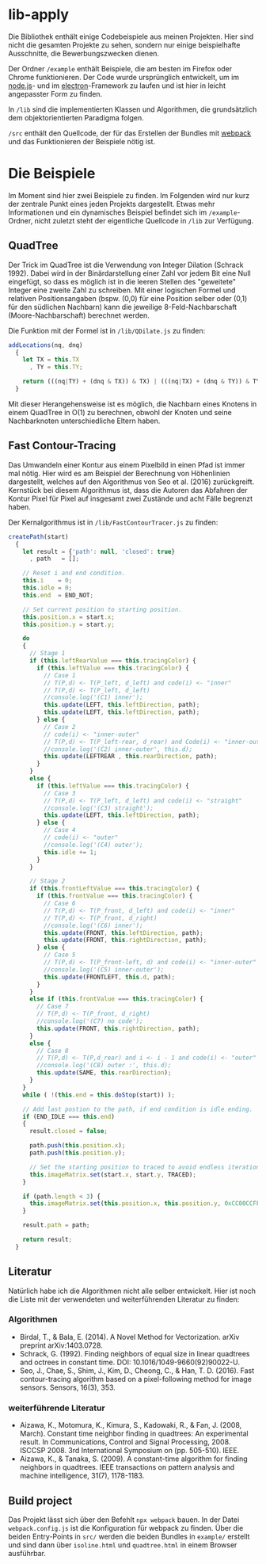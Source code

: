 
# lib-apply

Die Bibliothek enthält einige Codebeispiele aus meinen Projekten. Hier sind nicht die gesamten Projekte zu sehen, sondern nur einige beispielhafte Ausschnitte, die Bewerbungszwecken dienen. 

Der Ordner `/example` enthält Beispiele, die am besten im Firefox oder Chrome funktionieren. Der Code wurde ursprünglich entwickelt, um im [node.js](https://nodejs.org/)- und im [electron](https://electronjs.org/)-Framework zu laufen und ist hier in leicht angepasster Form zu finden.

In `/lib`  sind die implementierten Klassen und Algorithmen, die grundsätzlich dem objektorientierten Paradigma folgen.

`/src` enthält den Quellcode, der für das Erstellen der Bundles mit [webpack](https://webpack.js.org/) und das Funktionieren der Beispiele nötig ist.

# Die Beispiele

Im Moment sind hier zwei Beispiele zu finden. Im Folgenden wird nur kurz der zentrale Punkt eines jeden Projekts dargestellt. Etwas mehr Informationen und ein dynamisches Beispiel befindet sich im `/example`-Ordner, nicht zuletzt steht der eigentliche Quellcode in `/lib` zur Verfügung.

## QuadTree

Der Trick im QuadTree ist die Verwendung von Integer Dilation (Schrack 1992). Dabei wird in der Binärdarstellung einer Zahl vor jedem Bit eine Null eingefügt, so dass es möglich ist in die leeren Stellen des "geweitete" Integer eine zweite Zahl zu schreiben. Mit einer logischen Formel und relativen Positionsangaben (bspw. (0,0) für eine Position selber oder (0,1) für den südlichen Nachbarn) kann die jeweilige 8-Feld-Nachbarschaft (Moore-Nachbarschaft) berechnet werden.

Die Funktion mit der Formel ist in `/lib/QDilate.js` zu finden:
```javascript
addLocations(nq, dnq)
  {
    let TX = this.TX
      , TY = this.TY;

    return (((nq|TY) + (dnq & TX)) & TX) | (((nq|TX) + (dnq & TY)) & TY);
  }
```
Mit dieser Herangehensweise ist es möglich, die Nachbarn eines Knotens in einem QuadTree in O(1) zu berechnen, obwohl der Knoten und seine Nachbarknoten unterschiedliche Eltern haben.

## Fast Contour-Tracing

Das Umwandeln einer Kontur aus einem Pixelbild in einen Pfad ist immer mal nötig. Hier wird es am Beispiel der Berechnung von Höhenlinien dargestellt, welches auf den Algorithmus von Seo et al. (2016) zurückgreift. Kernstück bei diesem Algorithmus ist, dass die Autoren das Abfahren der Kontur Pixel für Pixel auf insgesamt zwei Zustände und acht Fälle begrenzt haben.

Der Kernalgorithmus ist in `/lib/FastContourTracer.js` zu finden:
```javascript
createPath(start)
  {
    let result = {'path': null, 'closed': true}
      , path   = [];

    // Reset i and end condition.
    this.i    = 0;
    this.idle = 0;
    this.end  = END_NOT;

    // Set current position to starting position.
    this.position.x = start.x;
    this.position.y = start.y;

    do
    {
      // Stage 1
      if (this.leftRearValue === this.tracingColor) {
        if (this.leftValue === this.tracingColor) {
          // Case 1
          // T(P,d) <- T(P_left, d_left) and code(i) <- "inner"
          // T(P,d) <- T(P_left, d_left)
          //console.log('(C1) inner');
          this.update(LEFT, this.leftDirection, path);
          this.update(LEFT, this.leftDirection, path);
        } else {
          // Case 2
          // code(i) <- "inner-outer"
          // T(P,d) <- T(P_left-rear, d_rear) and Code(i) <- "inner-outer"
          //console.log('(C2) inner-outer', this.d);
          this.update(LEFTREAR , this.rearDirection, path);
        }
      }
      else {
        if (this.leftValue === this.tracingColor) {
          // Case 3
          // T(P,d) <- T(P_left, d_left) and code(i) <- "straight"
          //console.log('(C3) straight');
          this.update(LEFT, this.leftDirection, path);
        } else {
          // Case 4
          // code(i) <- "outer"
          //console.log('(C4) outer');
          this.idle += 1;
        }
      }

      // Stage 2
      if (this.frontLeftValue === this.tracingColor) {
        if (this.frontValue === this.tracingColor) {
          // Case 6
          // T(P,d) <- T(P_front, d_left) and code(i) <- "inner"
          // T(P,d) <- T(P_front, d_right)
          //console.log('(C6) inner');
          this.update(FRONT, this.leftDirection, path);
          this.update(FRONT, this.rightDirection, path);
        } else {
          // Case 5
          // T(P,d) <- T(P_front-left, d) and code(i) <- "inner-outer"
          //console.log('(C5) inner-outer');
          this.update(FRONTLEFT, this.d, path);
        }
      }
      else if (this.frontValue === this.tracingColor) {
        // Case 7
        // T(P,d) <- T(P_front, d_right)
        //console.log('(C7) no code');
        this.update(FRONT, this.rightDirection, path);
      }
      else {
        // Case 8
        // T(P,d) <- T(P,d_rear) and i <- i - 1 and code(i) <- "outer"
        //console.log('(C8) outer :', this.d);
        this.update(SAME, this.rearDirection);
      }
    }
    while ( !(this.end = this.doStop(start)) );

    // Add last postion to the path, if end condition is idle ending.
    if (END_IDLE === this.end)
    {
      result.closed = false;

      path.push(this.position.x);
      path.push(this.position.y);

      // Set the starting position to traced to avoid endless iterations.
      this.imageMatrix.set(start.x, start.y, TRACED);
    }

    if (path.length < 3) {
      this.imageMatrix.set(this.position.x, this.position.y, 0xCC00CCFF);
    }

    result.path = path;

    return result;
  }
```
## Literatur
Natürlich habe ich die Algorithmen nicht alle selber entwickelt.  Hier ist noch die Liste mit der verwendeten und weiterführenden Literatur zu finden:

### Algorithmen
+ Birdal, T., & Bala, E. (2014). A Novel Method for Vectorization. arXiv preprint arXiv:1403.0728.
+ Schrack, G. (1992). Finding neighbors of equal size in linear quadtrees and octrees in constant time. DOI: 10.1016/1049-9660(92)90022-U.
+ Seo, J., Chae, S., Shim, J., Kim, D., Cheong, C., & Han, T. D. (2016). Fast contour-tracing algorithm based on a pixel-following method for image sensors. Sensors, 16(3), 353.

### weiterführende Literatur
+ Aizawa, K., Motomura, K., Kimura, S., Kadowaki, R., & Fan, J. (2008, March). Constant time neighbor finding in quadtrees: An experimental result. In Communications, Control and Signal Processing, 2008. ISCCSP 2008. 3rd International Symposium on (pp. 505-510). IEEE.
+ Aizawa, K., & Tanaka, S. (2009). A constant-time algorithm for finding neighbors in quadtrees. IEEE transactions on pattern analysis and machine intelligence, 31(7), 1178-1183.

## Build project
Das Projekt lässt sich über den Befehlt `npx webpack` bauen. In der Datei `webpack.config.js` ist die Konfiguration für webpack zu finden. Über die beiden Entry-Points in `src/` werden die beiden Bundles in `example/` erstellt und sind dann über `isoline.html` und `quadtree.html` in einem Browser ausführbar.
